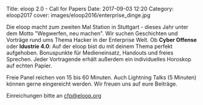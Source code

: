 Title: eloop 2.0 - Call for Papers
Date: 2017-09-03 12:20
Category: eloop2017
cover: images/eloop2016/enterprise_dinge.jpg

Die eloop macht zum zweiten Mal Station in Stuttgart - dieses Jahr unter dem Motto "Wegwerfen, neu machen". Wir suchen Geschichten und Vorträge rund ums Thema Hacker in der Enterprise Welt. Ob **Cyber Offense** oder **Idustrie 4.0**: Auf der eloop bist du mit deinem Thema perfekt aufgehoben. Bonuspunkte für Medieneinsatz, Handouts und freies Sprechen. Jeder Vortragende erhält außerdem ein individuelles Horoskop auf echten Papier.

Freie Panel reichen von 15 bis 60 Minuten. Auch Lightning Talks (5 Minuten) können gerne eingereicht werden. Wir freuen uns auf eure Beiträge.

Einreichungen bitte an [cfp@eloop.org](mailto:cfp@eloop.org)
